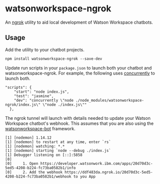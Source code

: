 # watsonworkspace-ngrok

An [ngrok](https://ngrok.com/) utility to aid local development of Watson Workspace chatbots.

## Usage

Add the utility to your chatbot projects.

`npm install watsonworkspace-ngrok --save-dev`

Update run scripts in your `package.json` to launch both your chatbot and watsonworkspace-ngrok. 
For example, the following uses [concurrently](https://github.com/kimmobrunfeldt/concurrently) to launch both.

```
"scripts": {
    "start": "node index.js",
    "test": "jasmine",
    "dev": "concurrently \"node ./node_modules/watsonworkspace-ngrok/index.js\" \"node ./index.js\""
  },
```

The ngrok tunnel will launch with details needed to update your Watson Workspace chatbot's webhook.
This assumes that you are also using the [watsonworkspace-bot](https://github.com/van-ibm/watsonworkspace-bot) framework.

```
[1] [nodemon] 1.14.12
[1] [nodemon] to restart at any time, enter `rs`
[1] [nodemon] watching: *.*
[1] [nodemon] starting `node --debug ./index.js`
[1] Debugger listening on [::]:5858
[0]
[0]     1. Open https://developer.watsonwork.ibm.com/apps/20d70d3c-5ed5-4208-b224-fc73ba0582b1/info
[0]     2. Add the webhook https://ddf483da.ngrok.io/20d70d3c-5ed5-4208-b224-fc73ba0582b1/webhook to you App
```
